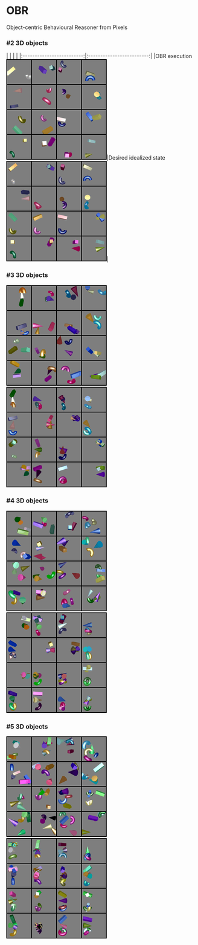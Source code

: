 # OBR
Object-centric Behavioural Reasoner from Pixels

### #2 3D objects
| | | |
|:-------------------------:|:-------------------------:|
|OBR execution ![OBR execution](images/zz_gif-2.gif)|Desired idealized state ![Desired idealized state](images/zz_goal-2.gif)|



### #3 3D objects
![OBR execution](images/zz_gif-3.gif)
![Desired idealized state](images/zz_goal-3.gif)


### #4 3D objects
![OBR execution](images/zz_gif-4.gif)
![Desired idealized state](images/zz_goal-4.gif)

### #5 3D objects
![OBR execution](images/zz_gif-5.gif)
![Desired idealized state](images/zz_goal-5.gif)
